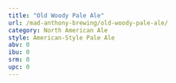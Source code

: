 ```yaml
---
title: "Old Woody Pale Ale"
url: /mad-anthony-brewing/old-woody-pale-ale/
category: North American Ale
style: American-Style Pale Ale
abv: 0
ibu: 0
srm: 0
upc: 0
---
```


